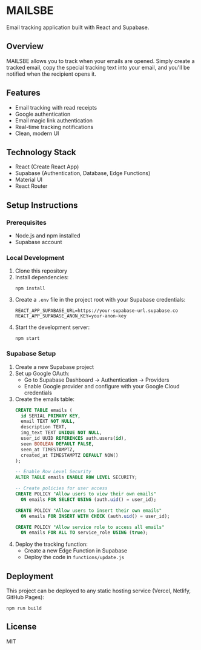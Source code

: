 # MAILSBE

Email tracking application built with React and Supabase.

## Overview

MAILSBE allows you to track when your emails are opened. Simply create a tracked email, copy the special tracking text into your email, and you'll be notified when the recipient opens it.

## Features

- Email tracking with read receipts
- Google authentication
- Email magic link authentication
- Real-time tracking notifications
- Clean, modern UI

## Technology Stack

- React (Create React App)
- Supabase (Authentication, Database, Edge Functions)
- Material UI
- React Router

## Setup Instructions

### Prerequisites

- Node.js and npm installed
- Supabase account

### Local Development

1. Clone this repository
2. Install dependencies:
   ```
   npm install
   ```
3. Create a `.env` file in the project root with your Supabase credentials:
   ```
   REACT_APP_SUPABASE_URL=https://your-supabase-url.supabase.co
   REACT_APP_SUPABASE_ANON_KEY=your-anon-key
   ```
4. Start the development server:
   ```
   npm start
   ```

### Supabase Setup

1. Create a new Supabase project
2. Set up Google OAuth:
   - Go to Supabase Dashboard → Authentication → Providers
   - Enable Google provider and configure with your Google Cloud credentials
3. Create the emails table:
   ```sql
   CREATE TABLE emails (
     id SERIAL PRIMARY KEY,
     email TEXT NOT NULL,
     description TEXT,
     img_text TEXT UNIQUE NOT NULL,
     user_id UUID REFERENCES auth.users(id),
     seen BOOLEAN DEFAULT FALSE,
     seen_at TIMESTAMPTZ,
     created_at TIMESTAMPTZ DEFAULT NOW()
   );

   -- Enable Row Level Security
   ALTER TABLE emails ENABLE ROW LEVEL SECURITY;

   -- Create policies for user access
   CREATE POLICY "Allow users to view their own emails"
     ON emails FOR SELECT USING (auth.uid() = user_id);

   CREATE POLICY "Allow users to insert their own emails"
     ON emails FOR INSERT WITH CHECK (auth.uid() = user_id);

   CREATE POLICY "Allow service role to access all emails"
     ON emails FOR ALL TO service_role USING (true);
   ```
4. Deploy the tracking function:
   - Create a new Edge Function in Supabase
   - Deploy the code in `functions/update.js`

## Deployment

This project can be deployed to any static hosting service (Vercel, Netlify, GitHub Pages):

```
npm run build
```

## License

MIT

